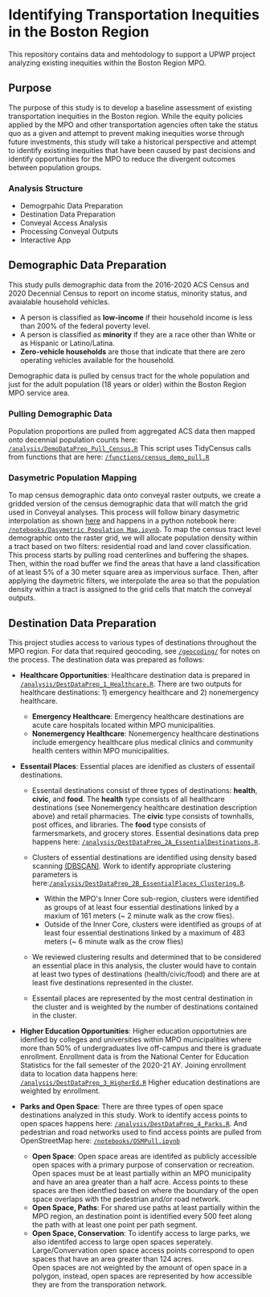 # Identifying Transportation Inequities in the Boston Region
This repository contains data and mehtodology to support a UPWP project analyzing existing inequities within the Boston Region MPO.
## Purpose
The purpose of this study is to develop a baseline assessment of existing transportation inequities in the Boston region. While the equity policies applied by the MPO and other transportation agencies often take the status quo as a given and attempt to prevent making inequities worse through future investments, this study will take a historical perspective and attempt to identify existing inequities that have been caused by past decisions and identify opportunities for the MPO to reduce the divergent outcomes between population groups.

### Analysis Structure
* Demogrpahic Data Preparation
* Destination Data Preparation
* Conveyal Access Analysis
* Processing Conveyal Outputs
* Interactive App

## Demographic Data Preparation
This study pulls demographic data from the 2016-2020 ACS Census and 2020 Decennial Census to report on income status, minority status, and avaialable household vehicles.
* A person is classified as **low-income** if their household income is less than 200% of the federal poverty level.
* A person is classified as **minority** if they are a race other than White or as Hispanic  or Latino/Latina.
* **Zero-vehicle households** are those that indicate that there are zero operating vehicles available for the household.

Demographic data is pulled by census tract for the whole population and just for the adult population (18 years or older) within the Boston Region MPO service area.

### Pulling Demographic Data
Population proportions are pulled from aggregated ACS data then mapped onto decennial population counts here: [`/analysis/DemoDataPrep_Pull_Census.R`](https://github.com/CTPSSTAFF/existing-inequities/blob/main/analysis/DemoDataPrep_Pull_Census.R) 
This script uses TidyCensus calls from functions that are here: [`/functions/census_demo_pull.R`](https://github.com/CTPSSTAFF/existing-inequities/blob/main/functions/census_demo_pull.R)
### Dasymetric Population Mapping
To map census demographic data onto conveyal raster outputs, we create a gridded version of the census demographic data that will match the grid used in Conveyal analyses. This process will follow binary dasymetric interpolation as shown [here](https://pysal.org/tobler/notebooks/binary_dasymetric.html) and happens in a python notebook here: [`/notebooks/Dasymetric Population Map.ipynb`](https://github.com/CTPSSTAFF/existing-inequities/blob/main/notebooks/Dasymetric%20Population%20Map.ipynb).
To map the census tract level demographic onto the raster grid, we will allocate population density within a tract based on two filters: residential road and land cover classification. This process starts by pulling road centerlines and buffering the shapes. Then, within the road buffer we find the areas that have a land classification of at least 5% of a 30 meter square area as impervious surface. Then, after applying the daymetric filters, we interpolate the area so that the population density within a tract is assigned to the grid cells that match the conveyal outputs.


## Destination Data Preparation
This project studies access to various types of destinations throughout the MPO region. For data that required geocoding, see [`/geocoding/`](https://github.com/CTPSSTAFF/existing-inequities/tree/main/geocoding) for notes on the process. The destination data was prepared as follows:
* **Healthcare Opportunities**: Healthcare destination data is prepared in [`/analysis/DestDataPrep_1_Healthcare.R`](https://github.com/CTPSSTAFF/existing-inequities/blob/main/analysis/DestDataPrep_1_Healthcare.R). There are two outputs for healthcare destinations: 1) emergency healthcare and 2) nonemergency healthcare.

    * **Emergency Healthcare**: Emergency healthcare destinations are acute care hospitals located within MPO municipalities.  
    * **Nonemergency Healthcare**: Nonemergency healthcare destinations include emergency healthcare plus medical clinics and community health centers within MPO municipalities.  

* **Essentail Places**: Essential places are idenified as clusters of essentail destinations. 

   * Essentail destinations consist of three types of destinations: **health**, **civic**, and **food**. The **health** type consists of all healthcare destinations (see Nonemergency healthcare destination description above) and retail pharmacies. The **civic** type consists of townhalls, post offices, and libraries. The **food** type consists of farmersmarkets, and grocery stores. Essential desinations data prep happens here: [`/analysis/DestDataPrep_2A_EssentialDestinations.R`](https://github.com/CTPSSTAFF/existing-inequities/blob/main/analysis/DestDataPrep_2A_EssentialDestinations.R).  
   * Clusters of essential destinations are identified using density based scanning [(DBSCAN)](https://www.rdocumentation.org/packages/dbscan/versions/1.1-10/topics/dbscan). Work to identify appropriate clustering parameters is here:[`/analysis/DestDataPrep_2B_EssentialPlaces_Clustering.R`](https://github.com/CTPSSTAFF/existing-inequities/blob/main/analysis/DestDataPrep_2B_EssentialPlaces_Clustering.R). 
   
      * Within the MPO's Inner Core sub-region, clusters were identified as groups of at least four essential destinations linked by a maxium of 161 meters (~ 2 minute walk as the crow flies). 
      * Outside of the Inner Core, clusters were identified as groups of at least four essential destinations linked by a maximum of 483 meters (~ 6 minute walk as the crow flies)  
      
  * We reviewed clustering results and determined that to be considered an essential place in this analysis, the cluster would have to contain at least two types of destinations (health/civic/food) and there are at least five destinations represented in the cluster. 
  * Essentail places are represented by the most central destination in the cluster and is weighted by the number of destinations contained in the cluster.
 
* **Higher Education Opportunities**: Higher education opportutnies are idenfied by colleges and universities within MPO municipalities where more than 50% of undergraduates live off-campus and there is graduate enrollment. Enrollment data is from the National Center for Education Statistics for the fall semester of the 2020-21 AY. Joining enrollment data to location data happens here: [`/analysis/DestDataPrep_3_HigherEd.R`](https://github.com/CTPSSTAFF/existing-inequities/blob/main/analysis/DestDataPrep_3_HigherEd.R) Higher education destinations are weighted by enrollment.

* **Parks and Open Space**: There are three types of open space destinations analyzed in this study. Work to identify access points to open spaces happens here: [`/analysis/DestDataPrep_4_Parks.R`](https://github.com/CTPSSTAFF/existing-inequities/blob/main/analysis/DestDataPrep_4_Parks.R). And pedestrian and road networks used to find access points are pulled from OpenStreetMap here: [`/notebooks/OSMPull.ipynb`](https://github.com/CTPSSTAFF/existing-inequities/blob/main/notebooks/OSMPull.ipynb) 

    * **Open Space**: Open space areas are identifed as publicly accessible open spaces with a primary purpose of conservation or recreation. Open spaces must be at least partially within an MPO municipality and have an area greater than a half acre. Access points to these spaces are then identfied based on where the boundary of the open space overlaps with the pedestrian and/or road network.
    * **Open Space, Paths**: For shared use paths at least partially within the MPO region, an destination point is identified every 500 feet along the path with at least one point per path segment.
    * **Open Space, Conservation**: To identify access to large parks, we also identifed access to large open spaces seperately. Large/Convervation open space access points correspond to open spaces that have an area greater than 124 acres.   
Open spaces are not weighted by the amount of open space in a polygon, instead, open spaces are represented by how accessible they are from the transporation network. 
